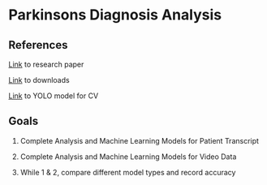 # Parkinsons Diagnosis Analysis

## References
[Link](https://www.ncbi.nlm.nih.gov/pmc/articles/PMC8904564/) to research paper

[Link](https://figshare.com/articles/dataset/A_public_dataset_of_video_acceleration_and_angular_velocity_in_individuals_with_Parkinson_s_disease_during_the_turning-in-place_task/14984667?file=31324702) to downloads

[Link](https://docs.ultralytics.com/tasks/pose/) to YOLO model for CV

## Goals
1. Complete Analysis and Machine Learning Models for Patient Transcript

2. Complete Analysis and Machine Learning Models for Video Data

3. While 1 & 2, compare different model types and record accuracy
